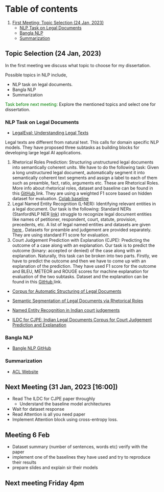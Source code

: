 # Table of contents
1. [First Meeting: Topic Selection (24 Jan, 2023)](#TopicSelection)
    * [NLP Task on Legal Documents](#NLP-Task-on-Legal-Documents)
    * [Bangla NLP](#Bangla-NLP)
    * [Summarization](#Summarization)

## Topic Selection (24 Jan, 2023)<a name='#TopicSelection'></a>

In the first meeting we discuss what topic to choose for my dissertation.

Possible topics in NLP include, 

* NLP task on legal documents.
* Bangla NLP
* Summarization

<font color='green'>Task before next meeting:</font> Explore the mentioned topics and select one for dissertation. 

### NLP Task on Legal Documents
* <a href='https://sites.google.com/view/legaleval/home?pli=1'>LegalEval: Understanding Legal Texts</a>

Legal texts are different from natural text. This calls for domain specific NLP models. They have proposed three subtasks as building blocks for developing large legal AI applications.

1. Rhetorical Roles Prediction: Structuring unstructured legal documents into semantically coherent units. We have to do the following task: Given a long unstructured legal document, automatically segment it into semantically coherent text segments and assign a label to each of them such as preamble, fact, ratio, arguments etc. These are Rhetorical Roles. More info about rhetorical roles, dataset and baseline can be found in this <a href='https://github.com/Legal-NLP-EkStep/rhetorical-role-baseline'> GitHub </a> link. They are using a weighted F1 score based on hidden dataset for evaluation. <a href='https://colab.research.google.com/drive/1FRxgadvvMem8Z_Wtq_-CChk97X2DVdt2#scrollTo=EZRDvJeYNS-7'> Colab baseline </a>  
2. Legal Named Entity Recognition (L-NER): Identifying relevant entities in a legal document. Our task is the following: Standard NERs (StanfordNLP NER <a href='https://stanfordnlp.github.io/CoreNLP/ner.html'>link</a>) struggle to recognize legal document entities like names of petitioner, respondent, court, statute, provision, precedents, etc. A list of legal named entities and datasets are  given <a href='https://github.com/Legal-NLP-EkStep/legal_NER'> here </a>. Datasets for preamble and judgement are provided separately. They are using standard F1 score for evaluation. 
3. Court Judgement Prediction with Explanation (CJPE): Predicting the outcome of a case along with an explanation. Our task is to predict the outcome (binary: accepted or denied) of the case along with an explanation. Naturally, this task can be broken into two parts. Firstly, we have to predict the outcome and then we have to come up with an explanation of the prediction. They have used F1 score for the outcome and BLEU, METEOR and ROUGE scores for machine explanation for evaluation of the two subtasks. Dataset and the explanation can be found in this <a href='https://github.com/Exploration-Lab/CJPE'> GitHub </a> link. 

* <a href='https://arxiv.org/pdf/2201.13125.pdf'>Corpus for Automatic Structuring of Legal Documents </a>
* <a href='https://arxiv.org/pdf/2112.01836.pdf'>Semantic Segmentation of Legal Documents via Rhetorical Roles</a>

* <a href='https://arxiv.org/pdf/2211.03442.pdf'> Named Entity Recognition in Indian court judgements </a>

* <a href='https://arxiv.org/pdf/2105.13562.pdf'>ILDC for CJPE: Indian Legal Documents Corpus for Court Judgement Prediction and Explanation </a>

### Bangla NLP
* <a href='https://github.com/sagorbrur/bnlp'>Bangle NLP GitHub</a>

### Summarization
* <a href='https://github.com/sagorbrur/bnlp'>ACL Website</a>

## Next Meeting (31 Jan, 2023 [16:00])

* Read The ILDC for CJPE paper throughly
    * Understand the baseline model architectures
* Wait for dataset response
* Read Attention is all you need paper
* Implement Attention block using cross-entropy loss.  


## Meeting 6 Feb
 * Dataset summary (number of sentences, words etc) verify with the paper
 * implement one of the baselines they have used and try to reproduce their results
 * prepare slides and explain sir their models

## Next meeting Friday 4pm
